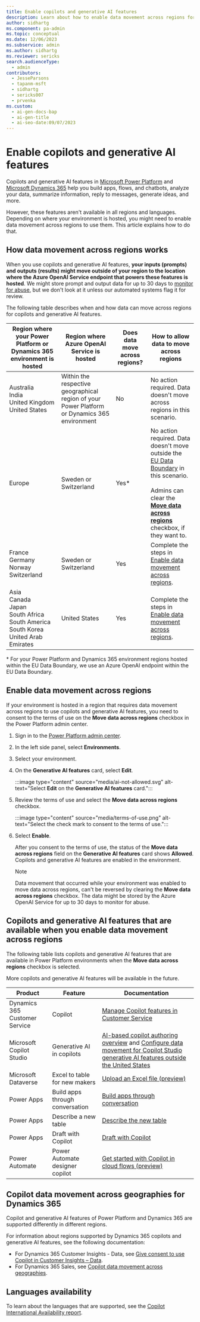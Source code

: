 ```yaml
---
title: Enable copilots and generative AI features
description: Learn about how to enable data movement across regions for copilots and generative AI features.
author: sidhartg
ms.component: pa-admin
ms.topic: conceptual
ms.date: 12/06/2023
ms.subservice: admin
ms.author: sidhartg
ms.reviewer: sericks
search.audienceType:
  - admin
contributors: 
  - JesseParsons
  - tapanm-msft
  - sidhartg
  - sericks007
  - prvenka
ms.custom:
  - ai-gen-docs-bap
  - ai-gen-title
  - ai-seo-date:09/07/2023
---
```


# Enable copilots and generative AI features
Copilots and generative AI features in [Microsoft Power Platform](/power-platform/) and [Microsoft Dynamics 365](/dynamics365/) help you build apps, flows, and chatbots, analyze your data, summarize information, reply to messages, generate ideas, and more.

However, these features aren't available in all regions and languages. Depending on where your environment is hosted, you might need to enable data movement across regions to use them. This article explains how to do that.

## How data movement across regions works

When you use copilots and generative AI features, **your inputs (prompts) and outputs (results) might move outside of your region to the location where the Azure OpenAI Service endpoint that powers these features is hosted**. We might store prompt and output data for up to 30 days to [monitor for abuse](/azure/ai-services/openai/concepts/abuse-monitoring), but we don't look at it unless our automated systems flag it for review.

The following table describes when and how data can move across regions for copilots and generative AI features.

| Region where your Power Platform or Dynamics 365 environment is hosted | Region where Azure OpenAI Service is hosted | Does data move across regions? | How to allow data to move across regions|
|-------------------------|-------------------------|-------------------------|-------------------------|
| Australia</br>India</br>United Kingdom</br>United States | Within the respective geographical region of your Power Platform or Dynamics 365 environment | No | No action required. Data doesn't move across regions in this scenario.|
| Europe | Sweden or Switzerland | Yes\* | No action required. Data doesn't move outside the [EU Data Boundary](https://www.microsoft.com/en-us/trust-center/privacy/european-data-boundary-eudb) in this scenario.<br><br>Admins can clear the [**Move data across regions**](#enable-data-movement-across-regions) checkbox, if they want to. |
| France</br>Germany</br>Norway</br>Switzerland | Sweden or Switzerland | Yes | Complete the steps in [Enable data movement across regions](#enable-data-movement-across-regions). |
| Asia</br>Canada</br>Japan</br>South Africa</br>South America</br>South Korea</br>United Arab Emirates | United States | Yes | Complete the steps in [Enable data movement across regions](#enable-data-movement-across-regions). |

\* For your Power Platform and Dynamics 365 environment regions hosted within the EU Data Boundary, we use an Azure OpenAI endpoint within the EU Data Boundary.

## Enable data movement across regions
If your environment is hosted in a region that requires data movement across regions to use copilots and generative AI features, you need to consent to the terms of use on the **Move data across regions** checkbox in the Power Platform admin center.

1. Sign in to the [Power Platform admin center](https://admin.powerplatform.microsoft.com).

1. In the left side panel, select **Environments**.

1. Select your environment.

1. On the **Generative AI features** card, select **Edit**.

    :::image type="content" source="media/ai-not-allowed.svg" alt-text="Select **Edit** on the **Generative AI features** card.":::

1. Review the terms of use and select the **Move data across regions** checkbox.

    :::image type="content" source="media/terms-of-use.png" alt-text="Select the check mark to consent to the terms of use.":::

1. Select **Enable**.

    After you consent to the terms of use, the status of the **Move data across regions** field on the **Generative AI features** card shows **Allowed**. Copilots and generative AI features are enabled in the environment.

   > [!Note]
   > Data movement that occurred while your environment was enabled to move data across regions, can't be reversed by clearing the **Move data across regions** checkbox. The data might be stored by the Azure OpenAI Service for up to 30 days to monitor for abuse.

## Copilots and generative AI features that are available when you enable data movement across regions
The following table lists copilots and generative AI features that are available in Power Platform environments when the **Move data across regions** checkbox is selected.

More copilots and generative AI features will be available in the future.

| Product | Feature  | Documentation
|-------------------------|-------------------------|-------------------------|
| Dynamics 365 Customer Service | Copilot | [Manage Copilot features in Customer Service](/dynamics365/customer-service/administer/configure-copilot-features)|
| Microsoft Copilot Studio | Generative AI in copilots | [AI-based copilot authoring overview](/microsoft-copilot-studio/nlu-gpt-overview) and [Configure data movement for Copilot Studio generative AI features outside the United States](/microsoft-copilot-studio/manage-data-movement-outside-us) |
| Microsoft Dataverse | Excel to table for new makers | [Upload an Excel file (preview)](/power-apps/maker/data-platform/create-edit-entities-portal#upload-an-excel-file-preview) |
| Power Apps | Build apps through conversation | [Build apps through conversation](/power-apps/maker/canvas-apps/ai-conversations-create-app) |
| Power Apps | Describe a new table | [Describe the new table](/power-apps/maker/data-platform/create-edit-entities-portal#describe-the-new-table) |
| Power Apps | Draft with Copilot | [Draft with Copilot](/power-apps/user/well-written-input-text-copilot) |
| Power Automate | Power Automate designer copilot | [Get started with Copilot in cloud flows (preview)](/power-automate/get-started-with-copilot) |

## Copilot data movement across geographies for Dynamics 365
Copilot and generative AI features of Power Platform and Dynamics 365 are supported differently in different regions.

For information about regions supported by Dynamics 365 copilots and generative AI features, see the following documentation:

- For Dynamics 365 Customer Insights - Data, see [Give consent to use Copilot in Customer Insights – Data](/dynamics365/customer-insights/data/copilot-global-consent).
- For Dynamics 365 Sales, see [Copilot data movement across geographies](/dynamics365/sales/sales-copilot-data-movement).

## Languages availability
To learn about the languages that are supported, see the [Copilot International Availability report](https://dynamics.microsoft.com/en-us/availability-reports/copilotreport/).
